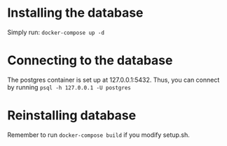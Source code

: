 # Installing the database
Simply run: `docker-compose up -d`

# Connecting to the database
The postgres container is set up at 127.0.0.1:5432. Thus, you can connect by running `psql -h 127.0.0.1 -U postgres`

# Reinstalling database
Remember to run `docker-compose build` if you modify setup.sh.
